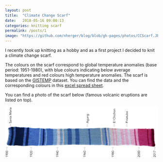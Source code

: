 ```yaml
---
layout: post
title:  "Climate Change Scarf"
date:   2018-05-16 09:00:13
categories: knitting scarf
permalink: /posts/1
image: "https://github.com/nherger/blog/blob/gh-pages/photos/CCScarf.JPG?raw=true"
---
```


I recently took up knitting as a hobby and as a first project I decided to knit a climate change scarf.

<!--more-->

The colours on the scarf correspond to global temperature anomalies (base period: 1951-1980), with blue colours indicating below average temperatures and red colours high temperature anomalies. The scarf is based on the <a href="https://data.giss.nasa.gov/gistemp/graphs_v3/Fig.A2.txt" target="_blank">GISTEMP</a> dataset. You can find the data and the corresponding colours in this <a href="https://docs.google.com/spreadsheets/d/1samDZQZnFs-oeV9WHlkG6xanKDimXJA1MIjirLa_A8E/edit?usp=sharing" target="_blank">excel spread sheet</a>.

You can find a photo of the scarf below (famous volcanic eruptions are listed on top). 

![Climate Change Scarf](https://github.com/nherger/blog/blob/gh-pages/photos/Scarf_timeseries_years.JPG?raw=true)

